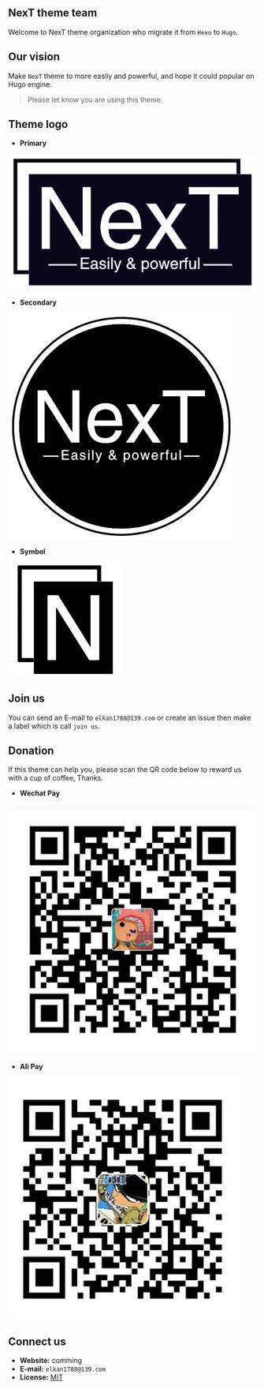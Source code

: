 ## NexT theme team

Welcome to NexT theme organization who migrate it from `Hexo` to `Hugo`.

## Our vision

Make `NexT` theme to more easily and powerful, and hope it could popular on Hugo engine.

> Please let know you are using this theme.

## Theme logo

- __Primary__

![hugo-next-primary](imgs/logo/hugo-next-primary.png)

- __Secondary__

![hugo-next-secondary](imgs/logo/hugo-next-secondary.png)

- __Symbol__

![hugo-next-symbol](imgs/logo/hugo-next-symbol.png)

## Join us

You can send an E-mail to `elkan1788@139.com` or create an issue then make a label which is call `join us`.

## Donation

If this theme can help you, please scan the QR code below to reward us with a cup of coffee, Thanks.

- __Wechat Pay__

![wechat pay](imgs/wechat-pay.png)

- __Ali Pay__

![Ali Pay](imgs/ali-pay.png)

## Connect us

- __Website:__ comming
- __E-mail:__ `elkan1788@139.com`
- __License:__ [MIT](LICENSE)